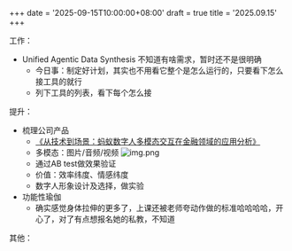 +++
date = '2025-09-15T10:00:00+08:00'
draft = true
title = '2025.09.15'
+++


<!--more-->

工作：
- Unified Agentic Data Synthesis 不知道有啥需求，暂时还不是很明确
  - 今日事：制定好计划，其实也不用看它整个是怎么运行的，只要看下怎么接工具的就行
  - 列下工具的列表，看下每个怎么接


提升：
- 梳理公司产品
  - [《从技术到场景：蚂蚁数字人多模态交互在金融领域的应用分析》](https://km.woa.com/articles/show/629876?kmref=badge)
  - 多模态：图片/音频/视频 ![img.png](img.png)
  - 通过AB test做效果验证
  - 价值：效率纬度、情感纬度
  - 数字人形象设计及选择，做实验
- 功能性瑜伽
  - 确实感觉身体拉伸的更多了，上课还被老师夸动作做的标准哈哈哈哈，开心了，对了有点想报名她的私教，不知道


其他：






